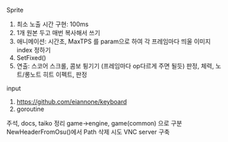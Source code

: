 Sprite
1. 최소 노출 시간 구현: 100ms
2. 1개 원본 두고 매번 복사해서 쓰기
3. 애니메이션: 시간초, MaxTPS 를 param으로 하여 각 프레임마다 띄울 이미지 index 정하기 
4. SetFixed()
5. 연출: 스코어 스크롤, 콤보 튕기기 (프레임마다 op다르게 주면 될듯)
판정, 체력, 노트/롱노트 히트 이펙트, 판정

input 
1. https://github.com/eiannone/keyboard
2. goroutine

주석, docs, taiko 정리
game->engine, game(common) 으로 구분
NewHeaderFromOsu()에서 Path 삭제 시도
VNC server 구축